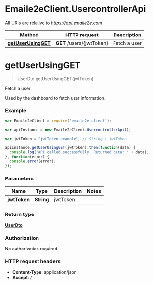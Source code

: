 # Emaile2eClient.UsercontrollerApi

All URIs are relative to *https://api.emaile2e.com*

Method | HTTP request | Description
------------- | ------------- | -------------
[**getUserUsingGET**](UsercontrollerApi.md#getUserUsingGET) | **GET** /users/{jwtToken} | Fetch a user


<a name="getUserUsingGET"></a>
# **getUserUsingGET**
> UserDto getUserUsingGET(jwtToken)

Fetch a user

Used by the dashboard to fetch user information.

### Example
```javascript
var Emaile2eClient = require('emaile2e-client');

var apiInstance = new Emaile2eClient.UsercontrollerApi();

var jwtToken = "jwtToken_example"; // String | jwtToken

apiInstance.getUserUsingGET(jwtToken).then(function(data) {
  console.log('API called successfully. Returned data: ' + data);
}, function(error) {
  console.error(error);
});

```

### Parameters

Name | Type | Description  | Notes
------------- | ------------- | ------------- | -------------
 **jwtToken** | **String**| jwtToken | 

### Return type

[**UserDto**](UserDto.md)

### Authorization

No authorization required

### HTTP request headers

 - **Content-Type**: application/json
 - **Accept**: */*

